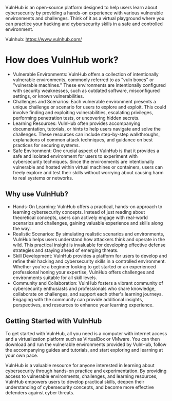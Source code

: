 VulnHub is an open-source platform designed to help users learn about cybersecurity by providing a hands-on experience with various vulnerable environments and challenges. Think of it as a virtual playground where you can practice your hacking and cybersecurity skills in a safe and controlled environment.

Vulnhub: https://www.vulnhub.com/
# How does VulnHub work?
- Vulnerable Environments: VulnHub offers a collection of intentionally vulnerable environments, commonly referred to as "vuln boxes" or "vulnerable machines." These environments are intentionally configured with security weaknesses, such as outdated software, misconfigured settings, or known vulnerabilities.
- Challenges and Scenarios: Each vulnerable environment presents a unique challenge or scenario for users to explore and exploit. This could involve finding and exploiting vulnerabilities, escalating privileges, performing penetration tests, or uncovering hidden secrets.
- Learning Resources: VulnHub often provides accompanying documentation, tutorials, or hints to help users navigate and solve the challenges. These resources can include step-by-step walkthroughs, explanations of common attack techniques, and guidance on best practices for securing systems.
- Safe Environment: One crucial aspect of VulnHub is that it provides a safe and isolated environment for users to experiment with cybersecurity techniques. Since the environments are intentionally vulnerable and hosted within virtual machines or containers, users can freely explore and test their skills without worrying about causing harm to real systems or networks.
## Why use VulnHub?
- Hands-On Learning: VulnHub offers a practical, hands-on approach to learning cybersecurity concepts. Instead of just reading about theoretical concepts, users can actively engage with real-world scenarios and challenges, gaining valuable experience and skills along the way.
- Realistic Scenarios: By simulating realistic scenarios and environments, VulnHub helps users understand how attackers think and operate in the wild. This practical insight is invaluable for developing effective defense strategies and staying ahead of emerging threats.
- Skill Development: VulnHub provides a platform for users to develop and refine their hacking and cybersecurity skills in a controlled environment. Whether you're a beginner looking to get started or an experienced professional honing your expertise, VulnHub offers challenges and environments suitable for all skill levels.
- Community and Collaboration: VulnHub fosters a vibrant community of cybersecurity enthusiasts and professionals who share knowledge, collaborate on challenges, and support each other's learning journeys. Engaging with the community can provide additional insights, perspectives, and resources to enhance your learning experience.
## Getting Started with VulnHub
To get started with VulnHub, all you need is a computer with internet access and a virtualization platform such as VirtualBox or VMware. You can then download and run the vulnerable environments provided by VulnHub, follow the accompanying guides and tutorials, and start exploring and learning at your own pace.

VulnHub is a valuable resource for anyone interested in learning about cybersecurity through hands-on practice and experimentation. By providing access to vulnerable environments, challenges, and learning resources, VulnHub empowers users to develop practical skills, deepen their understanding of cybersecurity concepts, and become more effective defenders against cyber threats.
